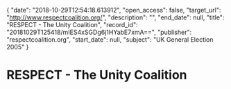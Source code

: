 {
  "date": "2018-10-29T12:54:18.613912", 
  "open_access": false, 
  "target_url": "http://www.respectcoalition.org/", 
  "description": "", 
  "end_date": null, 
  "title": "RESPECT - The Unity Coalition", 
  "record_id": "20181029T125418/mIES4xSGDg6j1HYabE7xmA==", 
  "publisher": "respectcoalition.org", 
  "start_date": null, 
  "subject": "UK General Election 2005"
}

# RESPECT - The Unity Coalition

